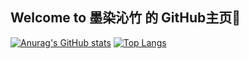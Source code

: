 ## Welcome to 墨染沁竹 的 GitHub主页👋
[![Anurag's GitHub stats](https://github-readme-stats.vercel.app/api?username=LeiChengWang&show_icons=true&theme=ambient_gradient&hide=stars&locale=cn)](https://github.com/anuraghazra/github-readme-stats)
[![Top Langs](https://github-readme-stats.vercel.app/api/top-langs/?username=LeiChengWang&layout=compact&locale=cn)](https://github.com/anuraghazra/github-readme-stats)





<!--
**LeiChengWang/LeiChengWang** is a ✨ _special_ ✨ repository because its `README.md` (this file) appears on your GitHub profile.

Here are some ideas to get you started:

- 🔭 I’m currently working on ...
- 🌱 I’m currently learning ...
- 👯 I’m looking to collaborate on ...
- 🤔 I’m looking for help with ...
- 💬 Ask me about ...
- 📫 How to reach me: ...
- 😄 Pronouns: ...
- ⚡ Fun fact: ...
-->
